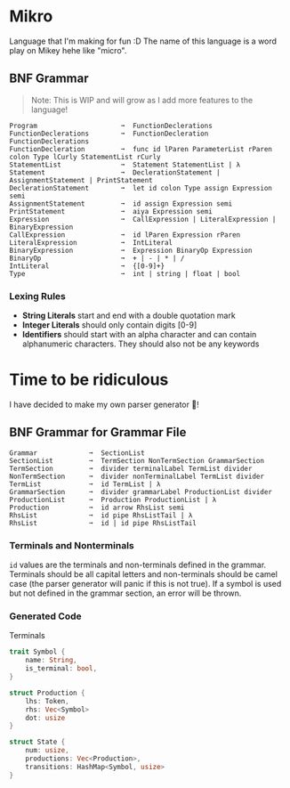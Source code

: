 # Mikro

Language that I'm making for fun :D The name of this language is a word play on Mikey hehe like "micro".

## BNF Grammar

> Note: This is WIP and will grow as I add more features to the language!

```
Program                     ➞  FunctionDeclerations
FunctionDeclerations        ➞  FunctionDecleration FunctionDeclerations
FunctionDecleration         ➞  func id lParen ParameterList rParen colon Type lCurly StatementList rCurly
StatementList               ➞  Statement StatementList | λ
Statement                   ➞  DeclerationStatement | AssignmentStatement | PrintStatement
DeclerationStatement        ➞  let id colon Type assign Expression semi
AssignmentStatement         ➞  id assign Expression semi
PrintStatement              ➞  aiya Expression semi
Expression                  ➞  CallExpression | LiteralExpression | BinaryExpression
CallExpression              ➞  id lParen Expression rParen
LiteralExpression           ➞  IntLiteral
BinaryExpression            ➞  Expression BinaryOp Expression
BinaryOp                    ➞  + | - | * | /
IntLiteral                  ➞  {[0-9]+}
Type                        ➞  int | string | float | bool
```

### Lexing Rules

- **String Literals** start and end with a double quotation mark
- **Integer Literals** should only contain digits [0-9]
- **Identifiers** should start with an alpha character and can contain alphanumeric characters. They should also not be any keywords

# Time to be ridiculous

I have decided to make my own parser generator :clown_face:!

## BNF Grammar for Grammar File

```
Grammar             ➞  SectionList
SectionList         ➞  TermSection NonTermSection GrammarSection
TermSection         ➞  divider terminalLabel TermList divider
NonTermSection      ➞  divider nonTerminalLabel TermList divider
TermList            ➞  id TermList | λ
GrammarSection      ➞  divider grammarLabel ProductionList divider
ProductionList      ➞  Production ProductionList | λ
Production          ➞  id arrow RhsList semi
RhsList             ➞  id pipe RhsListTail | λ
RhsList             ➞  id | id pipe RhsListTail
```

### Terminals and Nonterminals

`id` values are the terminals and non-terminals defined in the grammar. Terminals should be all capital letters and non-terminals should be camel case (the parser generator will panic if this is not true). If a symbol is used but not defined in the grammar section, an error will be thrown.

### Generated Code

Terminals

```rust
trait Symbol {
    name: String,
    is_terminal: bool,
}

struct Production {
    lhs: Token,
    rhs: Vec<Symbol>
    dot: usize
}

struct State {
    num: usize,
    productions: Vec<Production>,
    transitions: HashMap<Symbol, usize>
}
```